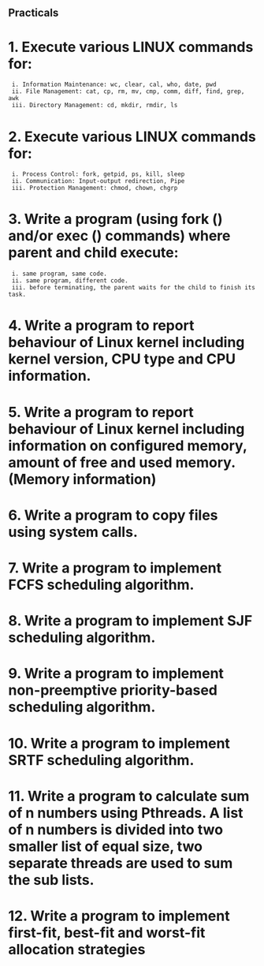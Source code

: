 ## Practicals

  # 1. Execute various LINUX commands for:
     i. Information Maintenance: wc, clear, cal, who, date, pwd
     ii. File Management: cat, cp, rm, mv, cmp, comm, diff, find, grep, awk
     iii. Directory Management: cd, mkdir, rmdir, ls
  # 2. Execute various LINUX commands for:
     i. Process Control: fork, getpid, ps, kill, sleep
     ii. Communication: Input-output redirection, Pipe
     iii. Protection Management: chmod, chown, chgrp
  # 3. Write a program (using fork () and/or exec () commands) where parent and child execute:
     i. same program, same code.
     ii. same program, different code.
     iii. before terminating, the parent waits for the child to finish its task.
  # 4. Write a program to report behaviour of Linux kernel including kernel version, CPU type and CPU information.
  # 5. Write a program to report behaviour of Linux kernel including information on configured memory, amount of free and used memory. (Memory information)
  # 6. Write a program to copy files using system calls.
  # 7. Write a program to implement FCFS scheduling algorithm.
  # 8. Write a program to implement SJF scheduling algorithm.
  # 9. Write a program to implement non-preemptive priority-based scheduling algorithm.
  # 10. Write a program to implement SRTF scheduling algorithm.
  # 11. Write a program to calculate sum of n numbers using Pthreads. A list of n numbers is divided into two smaller list of equal size, two separate threads are used to sum the sub lists.
  # 12. Write a program to implement first-fit, best-fit and worst-fit allocation strategies
